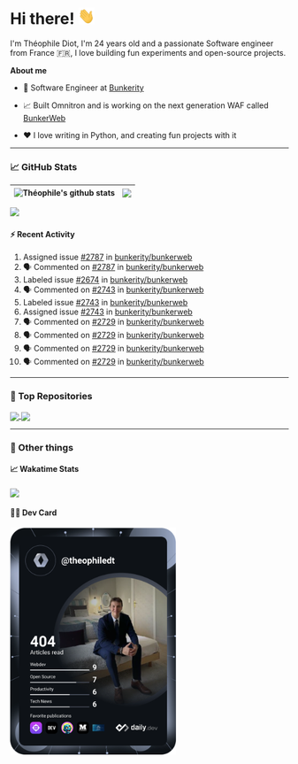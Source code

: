 # Hi there! <img src="./wave.gif" width="30px" height="30px" />

I'm Théophile Diot, I'm 24 years old and a passionate Software engineer from France 🇫🇷, I love building fun experiments and open-source projects.

**About me**

- 💼 Software Engineer at [Bunkerity](https://www.bunkerity.com/)

- 📈 Built Omnitron and is working on the next generation WAF called [BunkerWeb](https://www.bunkerweb.io)

- ❤️ I love writing in Python, and creating fun projects with it

---

### 📈 GitHub Stats

| <img align="center" src="https://github-readme-stats.vercel.app/api?username=TheophileDiot&show_icons=true&include_all_commits=true&theme=algolia&hide_border=true&rank_icon=github" alt="Théophile's github stats" /> | <img align="center" src="https://github-readme-stats.vercel.app/api/top-langs/?username=TheophileDiot&layout=compact&theme=algolia&hide_border=true" /> |
| ---------------------------------------------------------------------------------------------------------------------------------------------------------------------------------------------------------------------- | ------------------------------------------------------------------------------------------------------------------------------------------------------- |

![](https://github-readme-activity-graph.vercel.app/graph?username=TheophileDiot&theme=tokyo-night)

#### :zap: Recent Activity

<!--START_SECTION:activity-->
1.  Assigned issue [#2787](https://github.com/bunkerity/bunkerweb/issues/2787) in [bunkerity/bunkerweb](https://github.com/bunkerity/bunkerweb)
2. 🗣 Commented on [#2787](https://github.com/bunkerity/bunkerweb/issues/2787#issuecomment-3432486362) in [bunkerity/bunkerweb](https://github.com/bunkerity/bunkerweb)
3.  Labeled issue [#2674](https://github.com/bunkerity/bunkerweb/issues/2674) in [bunkerity/bunkerweb](https://github.com/bunkerity/bunkerweb)
4. 🗣 Commented on [#2743](https://github.com/bunkerity/bunkerweb/issues/2743#issuecomment-3432473298) in [bunkerity/bunkerweb](https://github.com/bunkerity/bunkerweb)
5.  Labeled issue [#2743](https://github.com/bunkerity/bunkerweb/issues/2743) in [bunkerity/bunkerweb](https://github.com/bunkerity/bunkerweb)
6.  Assigned issue [#2743](https://github.com/bunkerity/bunkerweb/issues/2743) in [bunkerity/bunkerweb](https://github.com/bunkerity/bunkerweb)
7. 🗣 Commented on [#2729](https://github.com/bunkerity/bunkerweb/issues/2729#issuecomment-3432209692) in [bunkerity/bunkerweb](https://github.com/bunkerity/bunkerweb)
8. 🗣 Commented on [#2729](https://github.com/bunkerity/bunkerweb/issues/2729#issuecomment-3432205728) in [bunkerity/bunkerweb](https://github.com/bunkerity/bunkerweb)
9. 🗣 Commented on [#2729](https://github.com/bunkerity/bunkerweb/issues/2729#issuecomment-3431330493) in [bunkerity/bunkerweb](https://github.com/bunkerity/bunkerweb)
10. 🗣 Commented on [#2729](https://github.com/bunkerity/bunkerweb/issues/2729#issuecomment-3431279589) in [bunkerity/bunkerweb](https://github.com/bunkerity/bunkerweb)
<!--END_SECTION:activity-->

---

### 🔧 Top Repositories

<a href="https://github.com/bunkerity/bunkerweb">
  <img align="center" src="https://github-readme-stats.vercel.app/api/pin/?username=Bunkerity&repo=bunkerweb&theme=algolia" />
</a>
<a href="https://github.com/TheophileDiot/Omnitron">
  <img align="center" src="https://github-readme-stats.vercel.app/api/pin/?username=TheophileDiot&repo=Omnitron&theme=algolia" />
</a>

---

### 🎉 Other things

#### 📈 Wakatime Stats

<a href="https://wakatime.com/@theophile_bunkerity">
  <img align="center" src="https://github-readme-stats.vercel.app/api/wakatime?username=3aa5ce41-c253-43d9-8441-a721e446a45f&layout=compact&theme=algolia" />
</a>

#### 👨‍💻 Dev Card

<a href="https://app.daily.dev/TheophileDt">
  <img src="./devcard.svg" width="300" alt="Théophile Diot's Dev Card"/>
</a>
